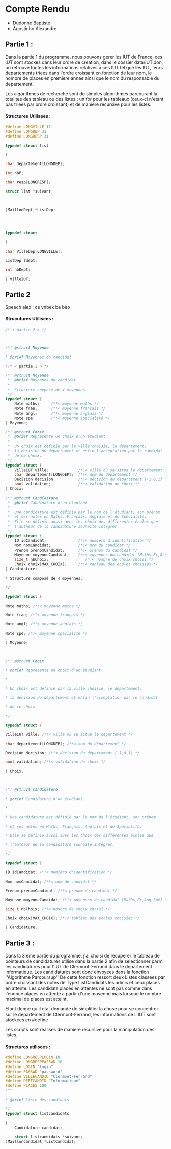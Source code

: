 # Compte Rendu

* Dudonne Baptiste
* Agostinho Alexandre

## Partie 1 : 

Dans la partie 1 du programme, nous pouvons gerer les IUT de France, ces IUT sont stockes dans leur ordre de creation, dans le dossier data/IUT.don, on retrouve toutes les informations relatives a ces IUT tel que les IUT, leurs departements triees dans l'ordre croissant en fonction de leur nom, le nombre de places en premiere annee ainsi que le nom du responsable du departement.

Les algorithmes de recherche sont de simples algorithmes parcourant la totalitee des tableau ou des listes : un for pour les tableaux (ceux-ci n'etant pas triees par ordre croissant) et de maniere recursive pour les listes.

#### Structures Utilisees :

```c
#define LONGVILLE 12
#define LONGDEP 31
#define LONGRESP 31

typedef struct list

{

char departement[LONGDEP];

int nbP;

char resp[LONGRESP];

struct list *suivant;

  

}MaillonDept,*ListDep;

  
  

typedef struct

{

char VilleDep[LONGVILLE];

ListDep ldept;

int nbDept;

} VilleIUT;
```

## Partie 2

Speech alex : ce vnbek be beo 

#### Strucutures Utilisees :

```c
/* < partie 2 > */

  

/*! @struct Moyenne

* @brief Moyennes du candidat

*/* < partie 2 > */

/*! @struct Moyenne
 *  @brief Moyennes du candidat
 *
 *  Structure composé de 4 moyennes.
 */
typedef struct {
    Note maths;     /*!< moyenne maths */
    Note fran;      /*!< moyenne français */
    Note angl;      /*!< moyenne anglais */
    Note spe;       /*!< moyenne spécialité */
} Moyenne;

/*! @struct Choix
 *  @brief Represente un choix d'un étudiant
 * 
 *  Un choix est définie par la ville choisie, le département,
 *  la décision du département et enfin l'acceptation par le candidat
 *  de ce choix.
 */
typedef struct {
    VilleIUT ville;             /*!< ville où se situe le département */
    char departement[LONGDEP];  /*!< nom du département */
    Decision decision;          /*!< décision du département [-1,0,1] */
    bool validation;            /*!< validation du choix */
} Choix;

/*! @struct Candidature
 *  @brief Candidature d'un étudiant
 * 
 *  Une candidature est définie par le nom de l'étudiant, son prénom
 *  et ses notes en Maths, Français, Anglais et de Spécialité.
 *  Elle se définie aussi avec les choix des differentes écoles que
 *  l'autheur de la candidature souhaite intégrer.
 */
typedef struct {
    ID idCandidat;              /*!< numiéro d'identification */
    Nom nomCandidat;            /*!< nom du candidat */
    Prenom prenomCandidat;      /*!< prenom du candidat */
    Moyenne moyenneCandidat;    /*!< moyennes du candidat [Maths,Fr,Ang,Spé] */
    size_t nbChoix;                /*!< nombre de choix choisi */
    Choix choix[MAX_CHOIX];     /*!< tableau des ecoles choisies */
} Candidature;

* Structure composé de 4 moyennes.

*/

typedef struct {

Note maths; /*!< moyenne maths */

Note fran; /*!< moyenne français */

Note angl; /*!< moyenne anglais */

Note spe; /*!< moyenne spécialité */

} Moyenne;

  

/*! @struct Choix

* @brief Represente un choix d'un étudiant

*

* Un choix est définie par la ville choisie, le département,

* la décision du département et enfin l'acceptation par le candidat

* de ce choix.

*/

typedef struct {

VilleIUT ville; /*!< ville où se situe le département */

char departement[LONGDEP]; /*!< nom du département */

Decision decision; /*!< décision du département [-1,0,1] */

bool validation; /*!< validation du choix */

} Choix;

  

/*! @struct Candidature

* @brief Candidature d'un étudiant

*

* Une candidature est définie par le nom de l'étudiant, son prénom

* et ses notes en Maths, Français, Anglais et de Spécialité.

* Elle se définie aussi avec les choix des differentes écoles que

* l'autheur de la candidature souhaite intégrer.

*/

typedef struct {

ID idCandidat; /*!< numiéro d'identification */

Nom nomCandidat; /*!< nom du candidat */

Prenom prenomCandidat; /*!< prenom du candidat */

Moyenne moyenneCandidat; /*!< moyennes du candidat [Maths,Fr,Ang,Spé] */

size_t nbChoix; /*!< nombre de choix choisi */

Choix choix[MAX_CHOIX]; /*!< tableau des ecoles choisies */

} Candidature;
```


## Partie 3 :

Dans la 3 eme partie du programme, j'ai choisi de recuperer le tableau de pointeurs de candidatures utilise dans la partie 2 afin de selectionner parmi les candidatures pour l'IUT de Clermont-Ferrand dans le departement informatique.
Les candidatures sont donc envoyees dans la fonction ''Algorithme Parcoursup''
De cette fonction ressort deux Listes classees par ordre croissant des notes de Type ListCandidats les admis et ceux places en attente. Les candidats places en attentes ne sont pas comme dans l'enonce places en attente a partir d'une moyenne mais lorsque le nombre maximal de places est atteint.

Etant donne qu'il etat demande de simplifier la chose pour se concentrer sur le departement de Clermont-Ferrand, les informations de L'IUT sont stockees en #define

Les scripts sont realises de maniere recursive pour la manipulation des listes.

#### Structures utilisees :

```c
#define LONGRESPLOGIN 10
#define LONGRESPPASSWD 10
#define LOGIN "login"
#define PASSWD "password"
#define VILLECANDID "Clermont-Ferrand"
#define DEPTCANDID "Informatique"
#define PLACES 100
/**

* @brief Liste des candidats

*/
typedef struct listcandidats

{
	Candidature candidat;
	
	struct listcandidats *suivant;
}MaillonCandidat,*ListCandidat;
```
